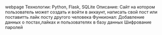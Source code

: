 webpage
Технологии: Python, Flask, SQLite
Описание:
Сайт на котором пользователь может создать и войти в аккаунт, написать свой пост или поставитть лайк посту другого человека
Функионал:
Добавление данных о постах,лайках и пользователях в базу данных
Шифрование паролей 
